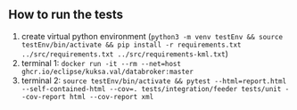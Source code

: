 ## How to run the tests
1. create virtual python environment (```python3 -m venv testEnv && source testEnv/bin/activate && pip install -r requirements.txt ../src/requirements.txt ../src/requirements-kml.txt```) 
2. terminal 1: ```docker run -it --rm --net=host ghcr.io/eclipse/kuksa.val/databroker:master```
3. terminal 2: ```source testEnv/bin/activate && pytest --html=report.html --self-contained-html --cov=. tests/integration/feeder tests/unit --cov-report html --cov-report xml```